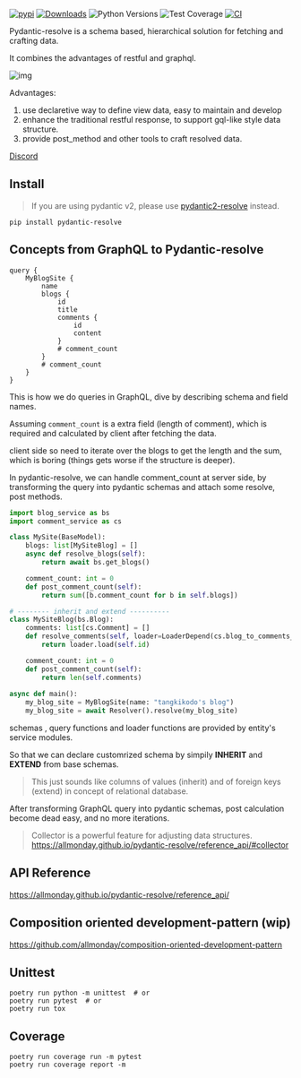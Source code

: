 [![pypi](https://img.shields.io/pypi/v/pydantic-resolve.svg)](https://pypi.python.org/pypi/pydantic-resolve)
[![Downloads](https://static.pepy.tech/personalized-badge/pydantic-resolve?period=month&units=abbreviation&left_color=grey&right_color=orange&left_text=Downloads)](https://pepy.tech/project/pydantic-resolve)
![Python Versions](https://img.shields.io/pypi/pyversions/pydantic-resolve)
![Test Coverage](https://img.shields.io/endpoint?url=https://gist.githubusercontent.com/allmonday/6f1661c6310e1b31c9a10b0d09d52d11/raw/covbadge.json)
[![CI](https://github.com/allmonday/pydantic_resolve/actions/workflows/ci.yml/badge.svg)](https://github.com/allmonday/pydantic_resolve/actions/workflows/ci.yml)

Pydantic-resolve is a schema based, hierarchical solution for fetching and crafting data.

It combines the advantages of restful and graphql.


![img](docs/images/intro.jpeg)


Advantages:
1. use declaretive way to define view data, easy to maintain and develop
2. enhance the traditional restful response, to support gql-like style data structure.
3. provide post_method and other tools to craft resolved data.


[Discord](https://discord.com/channels/1197929379951558797/1197929379951558800)

## Install

> If you are using pydantic v2, please use [pydantic2-resolve](https://github.com/allmonday/pydantic2-resolve) instead.


```shell
pip install pydantic-resolve
```


## Concepts from GraphQL to Pydantic-resolve

```gql
query {
    MyBlogSite {
        name
        blogs {
            id
            title
            comments {
                id
                content
            }
            # comment_count
        }
        # comment_count
    }
}
```

This is how we do queries in GraphQL, dive by describing schema and field names.

Assuming `comment_count` is a extra field (length of comment), which is required and calculated by client after fetching the data.

client side so need to iterate over the blogs to get the length and the sum, which is boring (things gets worse if the structure is deeper).

In pydantic-resolve, we can handle comment_count at server side, by transforming the query into pydantic schemas and attach some resolve, post methods.


```python
import blog_service as bs
import comment_service as cs

class MySite(BaseModel):
    blogs: list[MySiteBlog] = []
    async def resolve_blogs(self):
        return await bs.get_blogs()

    comment_count: int = 0
    def post_comment_count(self):
        return sum([b.comment_count for b in self.blogs])

# -------- inherit and extend ----------
class MySiteBlog(bs.Blog):  
    comments: list[cs.Comment] = []
    def resolve_comments(self, loader=LoaderDepend(cs.blog_to_comments_loader)):
        return loader.load(self.id)

    comment_count: int = 0
    def post_comment_count(self):
        return len(self.comments)
        
async def main():
    my_blog_site = MyBlogSite(name: "tangkikodo's blog")
    my_blog_site = await Resolver().resolve(my_blog_site)
```

schemas , query functions and loader functions are provided by entity's service modules. 

So that we can declare customrized schema by simpily **INHERIT** and **EXTEND** from base schemas.

> This just sounds like columns of values (inherit) and of foreign keys (extend) in concept of relational database.

After transforming GraphQL query into pydantic schemas, post calculation become dead easy, and no more iterations.

> Collector is a powerful feature for adjusting data structures. https://allmonday.github.io/pydantic-resolve/reference_api/#collector


## API Reference
https://allmonday.github.io/pydantic-resolve/reference_api/

## Composition oriented development-pattern (wip)
https://github.com/allmonday/composition-oriented-development-pattern


## Unittest

```shell
poetry run python -m unittest  # or
poetry run pytest  # or
poetry run tox
```

## Coverage

```shell
poetry run coverage run -m pytest
poetry run coverage report -m
```
